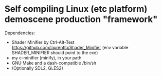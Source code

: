 # Self compiling Linux (etc platform) demoscene production "framework"

Dependencies:
- Shader Minifier by Ctrl-Alt-Test <https://github.com/laurentlb/Shader_Minifier> (env variable SHADER\_MINIFIER should point to the exe)
- my c-minifier (minify), in your path
- GNU Make and a dash-compatible /bin/sh
- (Optionally SDL2, GLES2)
